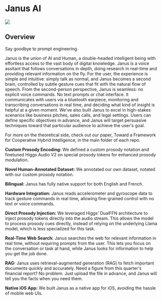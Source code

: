 # Janus AI

![](https://raw.githubusercontent.com/Lemirq/janus-ai/master/janus.gif)

## Overview

Say goodbye to prompt engineering.

Janus is the union of AI and Human, a double-headed intelligent being with effortless access to the vast body of digital knowledge. Janus is a voice assitant that follows conversations in depth, doing research in real-time and providing relevant information on the fly. For the user, the experience is simple and intuitive: simply talk as normal, and Janus becomes a second brain, controlled by subtle gesture cues that fit with the natural flow of speech. From the second-person perspective, Janus is seamless: no explicit voice commands. No text prompts or chat interface. It communicates with users via a bluetooth earpiece, monitoring and transcribing conversations in real time, and deciding what kind of insight is helpful at a given moment. We've also built Janus to excel in high-stakes scenarios like business pitches, sales calls, and legal settings. Users can define specific objectives in advance, and Janus will target persuasive techniques toward that particular audience to achieve the user's goal. 

For more on the theoretical side, check out our paper, Toward a Framework for Cooperative Hybrid Intelligence, in the main folder of each repo. 

**Custom Prosody Encoding:** We defined a custom prosody notation and finetuned Higgs Audio V2 on special prosody tokens for enhanced prosody modulation.  

**Novel Human-Annotated Dataset:** We annotated our own dataset, notated with our custom prosody notation. 

**Bilingual:** Janus has fully native support for both English and French. 

**Hardware Integration:** Janus reads accelerometer and gyroscope data to track gesture commands in real time, allowing fine-grained control with no text or voice commands. 

**Direct Prosody Injection:** We leveraged Higgs' DualFFN architecture to inject prosody tokens directly into the audio stream. This allows the model to process prosody cues directly, instead of relying on the underlying Llama model, which is less specialized for this task. 

**Real-Time Web Search:** Janus searches the web for relevant information in real time, without requiring prompts from the user. This lets you focus on the conversation or task at hand, while Janus looks for information to help you get the job done. 

**RAG:** Janus uses retrieval-augmented generation (RAG) to fetch important documents quickly and accurately. Need a figure from this quarter's financial report? No problem. Just upload the file in advance, and Janus will tell you the facts when you need them. 

**Native iOS App:** We built Janus as a native app for iOS, avoiding the hassle of mobile web UIs. 
